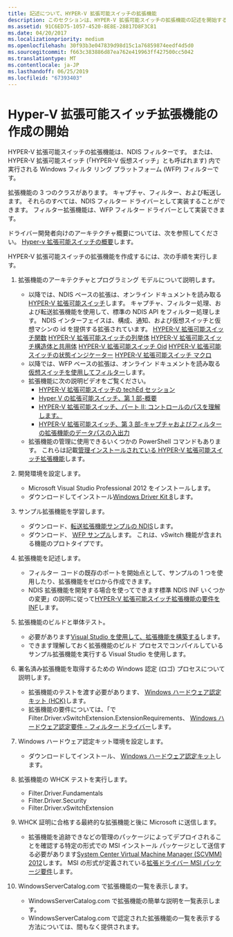 ```yaml
---
title: 記述について、HYPER-V 拡張可能スイッチの拡張機能
description: このセクションは、HYPER-V 拡張可能スイッチの拡張機能の記述を開始する方法を説明します
ms.assetid: 91C6ED75-1057-4520-8E8E-28817D8F3C81
ms.date: 04/20/2017
ms.localizationpriority: medium
ms.openlocfilehash: 30f93b3e047839d98d15c1a76859874eedf4d5d0
ms.sourcegitcommit: f663c383886d87ea762e419963ff427500cc5042
ms.translationtype: MT
ms.contentlocale: ja-JP
ms.lasthandoff: 06/25/2019
ms.locfileid: "67393403"
---
```

# <a name="getting-started-writing-a-hyper-v-extensible-switch-extension"></a>Hyper-V 拡張可能スイッチ拡張機能の作成の開始


HYPER-V 拡張可能スイッチの拡張機能は、NDIS フィルターです。 または、HYPER-V 拡張可能スイッチ (「HYPER-V 仮想スイッチ」とも呼ばれます) 内で実行される Windows フィルタ リング プラットフォーム (WFP) フィルターです。

拡張機能の 3 つのクラスがあります。 キャプチャ、フィルター、および転送します。 それらのすべては、NDIS フィルター ドライバーとして実装することができます。 フィルター拡張機能は、WFP フィルター ドライバーとして実装できます。

ドライバー開発者向けのアーキテクチャ概要については、次を参照してください。 [Hyper-v 拡張可能スイッチの概要](overview-of-the-hyper-v-extensible-switch.md)します。

HYPER-V 拡張可能スイッチの拡張機能を作成するには、次の手順を実行します。

1.  拡張機能のアーキテクチャとプログラミング モデルについて説明します。
    -   以降では、NDIS ベースの拡張は、オンライン ドキュメントを読み取る[HYPER-V 拡張可能スイッチ](hyper-v-extensible-switch.md)します。 キャプチャ、フィルター処理、および転送拡張機能を使用して、標準の NDIS API をフィルター処理します。 NDIS インターフェイスは、構成、通知、および仮想スイッチと仮想マシンの id を提供する拡張されています。
        [HYPER-V 拡張可能スイッチ関数](https://docs.microsoft.com/windows-hardware/drivers/ddi/content/_netvista/)
        [HYPER-V 拡張可能スイッチの列挙体](https://docs.microsoft.com/windows-hardware/drivers/ddi/content/ntddndis/index)
        [HYPER-V 拡張可能スイッチ構造体と共用体](https://docs.microsoft.com/windows-hardware/drivers/ddi/content/_netvista/)
         [HYPER-V 拡張可能スイッチ Oid](https://docs.microsoft.com/windows-hardware/drivers/network/hyper-v-extensible-switch-oids)
        [HYPER-V 拡張可能スイッチの状態インジケーター](https://docs.microsoft.com/windows-hardware/drivers/network/hyper-v-extensible-switch-status-indications)
        [HYPER-V 拡張可能スイッチ マクロ](https://docs.microsoft.com/windows-hardware/drivers/network/hyper-v-extensible-switch-macros)
    -   以降では、WFP ベースの拡張は、オンライン ドキュメントを読み取る[仮想スイッチを使用してフィルター](using-virtual-switch-filtering.md)します。
    -   拡張機能に次の説明ビデオをご覧ください。
        -   [HYPER-V 拡張可能スイッチの techEd セッション](https://channel9.msdn.com/Events/TechEd/NorthAmerica/2012/VIR307)
        -   [Hyper V の拡張可能スイッチ、第 1 部-概要](https://channel9.msdn.com/posts/Hyper-V-Extensible-Switch-Part-I--Introduction)
        -   [HYPER-V 拡張可能スイッチ、パート II: コントロールのパスを理解します。](https://channel9.msdn.com/posts/Hyper-V-Extensible-Switch-Part-II--Understanding-the-Control-Path)
        -   [HYPER-V 拡張可能スイッチ、第 3 部-キャプチャおよびフィルターの拡張機能のデータパスの入出力](https://channel9.msdn.com/posts/Hyper-V-Extensible-Switch-Part-III--The-Ins-and-Outs-of-the-Data-Path-for-Capture-and-Filter-Extensi)
    -   拡張機能の管理に使用できるいくつかの PowerShell コマンドもあります。 これらは記載[管理インストールされている HYPER-V 拡張可能スイッチ拡張機能](managing-installed-hyper-v-extensions.md)します。

2.  開発環境を設定します。
    -   Microsoft Visual Studio Professional 2012 をインストールします。
    -   ダウンロードしてインストール[Windows Driver Kit 8](https://developer.microsoft.com/windows/hardware)します。

3.  サンプル拡張機能を学習します。
    -   ダウンロード、[転送拡張機能サンプルの NDIS](https://go.microsoft.com/fwlink/p/?LinkId=618935)します。
    -   ダウンロード、 [WFP サンプル](https://go.microsoft.com/fwlink/p/?LinkId=618934)します。 これは、vSwitch 機能が含まれる機能のプロトタイプです。

4.  拡張機能を記述します。
    -   フィルター コードの既存のポートを開始点として、サンプルの 1 つを使用したり、拡張機能をゼロから作成できます。
    -   NDIS 拡張機能を開発する場合を使ってできます標準 NDIS INF いくつかの変更」の説明に従って[HYPER-V 拡張可能スイッチ拡張機能の要件を INF](inf-requirements-for-hyper-v-extensions.md)します。

5.  拡張機能のビルドと単体テスト。
    -   必要があります[Visual Studio を使用して、拡張機能を構築する](https://msdn.microsoft.com/library/windows/hardware/ff554644.aspx)します。
    -   できます理解しておく拡張機能のビルド プロセスでコンパイルしているサンプル拡張機能を実行する Visual Studio を使用します。

6.  署名済み拡張機能を取得するための Windows 認定 (ロゴ) プロセスについて説明します。
    -   拡張機能のテストを渡す必要があります、 [Windows ハードウェア認定キット (HCK)](https://go.microsoft.com/fwlink/p/?LinkId=733613)します。
    -   拡張機能の要件については、「で Filter.Driver.vSwitchExtension.ExtensionRequirements、 [Windows ハードウェア認定要件 - フィルター ドライバー](https://docs.microsoft.com/previous-versions/windows/hardware/cert-program/windows-hardware-certification-requirements---filter-driver)します。

7.  Windows ハードウェア認定キット環境を設定します。
    -   ダウンロードしてインストール、 [Windows ハードウェア認定キット](https://msdn.microsoft.com/windows/hardware/hh852359)します。

8.  拡張機能の WHCK テストを実行します。
    -   Filter.Driver.Fundamentals
    -   Filter.Driver.Security
    -   Filter.Driver.vSwitchExtension

9.  WHCK 証明に合格する最終的な拡張機能と後に Microsoft に送信します。
    -   拡張機能を追跡できなどの管理のパッケージによってデプロイされることを確認する特定の形式での MSI インストール パッケージとして送信する必要があります[System Center Virtual Machine Manager (SCVMM) 2012](https://docs.microsoft.com/previous-versions/technet-magazine/hh300651(v=msdn.10))します。 MSI の形式が定義されている[拡張ドライバー MSI パッケージ要件](https://docs.microsoft.com/windows-hardware/drivers/network/extension-driver-msi-packaging-requirements)します。

10. WindowsServerCatalog.com で拡張機能の一覧を表示します。
    -   WindowsServerCatalog.com で拡張機能の簡単な説明を一覧表示します。
    -   WindowsServerCatalog.com で認定された拡張機能の一覧を表示する方法については、間もなく提供されます。

 

 





